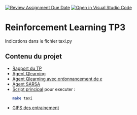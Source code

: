[![Review Assignment Due Date](https://classroom.github.com/assets/deadline-readme-button-24ddc0f5d75046c5622901739e7c5dd533143b0c8e959d652212380cedb1ea36.svg)](https://classroom.github.com/a/teSWhD0Y)
[![Open in Visual Studio Code](https://classroom.github.com/assets/open-in-vscode-718a45dd9cf7e7f842a935f5ebbe5719a5e09af4491e668f4dbf3b35d5cca122.svg)](https://classroom.github.com/online_ide?assignment_repo_id=12399182&assignment_repo_type=AssignmentRepo)
# Reinforcement Learning TP3

Indications dans le fichier taxi.py

## Contenu du projet

- [Rapport du TP](./report.md)
- [Agent Qlearning](./qlearning.py)
- [Agent Qlearning avec ordonnancement de $\varepsilon$](./qlearning_eps_scheduling.py)
- [Agent SARSA](./sarsa.py)
- [Script principal](./taxi.py) pour executer :
    ```sh
    make taxi
    ```
- [GIFS des entrainement](./img)